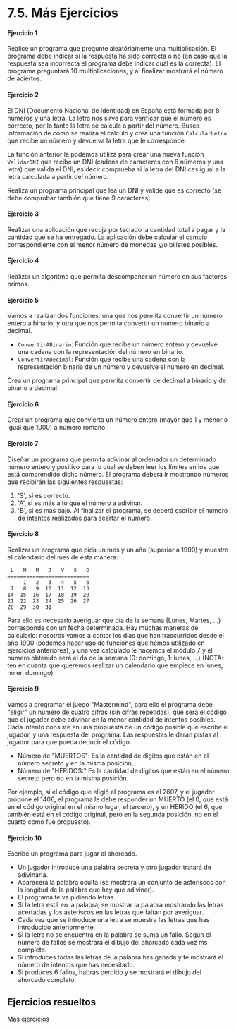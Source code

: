# 7.5. Más Ejercicios

#### Ejercicio 1

Realice un programa que pregunte aleatóriamente una multiplicación. El programa debe indicar si la respuesta ha sido correcta o no (en caso que la respuesta sea incorrecta el programa debe indicar cuál es la correcta). El programa preguntará 10 multiplicaciones, y al finalizar mostrará el número de aciertos.

#### Ejercicio 2

El DNI (Documento Nacional de Identidad) en España está formada por 8 números y una letra. La letra nos sirve para verificar que el número es correcto, por lo tanto la letra se calcula a partir del número. Busca información de cómo se realiza el calculo y crea una función `CalcularLetra` que recibe un número y devuelva la letra que le corresponde.

La función anterior la podemos utiliza para crear una nueva función `ValidarDNI` que recibe un DNI (cadena de caracteres con 8 números y una letra) que valida el DNI, es decir comprueba si la letra del DNI ces igual a la letra calculada a partir del número.

Realiza un programa principal que lea un DNI y valide que es correcto (se debe comprobar también que tiene 9 caracteres).

#### Ejercicio 3

Realizar una aplicación que recoja por teclado la cantidad total a pagar y la cantidad que se ha entregado. La aplicación debe calcular el cambio correspondiente con el menor número de monedas y/o billetes posibles.

#### Ejercicio 4

Realizar un algoritmo que permita descomponer un número en sus factores primos.

#### Ejercicio 5

Vamos a realizar dos funciones: una que nos permita convertir un número entero a binario, y otra que nos permita convertir un numero binario a decimal.

* `ConvertirABinario`: Función que recibe un número entero y devuelve una cadena con la representación del número en binario.
* `ConvertirADecimal`: Función que recibe una cadena con la representación binaria de un número y devuelve el número en decimal.

Crea un programa principal que permita convertir de decimal a binario y de binario a decimal.

#### Ejercicio 6

Crear un programa que convierta un número entero (mayor que 1 y menor o igual que 1000) a número romano.

#### Ejercicio 7

Diseñar un programa que permita adivinar al ordenador un determinado número entero y positivo para lo cual se deben leer los límites en los que está comprendido dicho número. El programa deberá ir mostrando números que recibirán las siguientes respuestas:

1. 'S', si es correcto.
2. 'A', si es más alto que el número a adivinar.
3. 'B', si es más bajo. Al finalizar el programa, se deberá escribir el número de intentos realizados para acertar el número.

#### Ejercicio 8

Realizar un programa que pida un mes y un año (superior a 1900) y muestre el calendario del mes de esta manera:

```
 L   M   M   J   V   S   D
==========================
     1   2   3   4   5   6
 7   8   9  10  11  12  13
14  15  16  17  18  19  20
21  22  23  24  25  26  27
28  29  30  31
```

Para ello es necesario averiguar que día de la semana (Lunes, Martes, ...) corresponde con un fecha determinada. Hay muchas maneras de calcularlo: nosotros vamos a contar los días que han trascurridos desde el año 1900 (podemos hacer uso de funciones que hemos utilizado en ejercicios anteriores), y una vez calculado le hacemos el módulo 7 y el número obtenido será el da de la semana (0: domingo, 1: lunes, ...) (NOTA: ten en cuanta que queremos realizar un calendario que empiece en lunes, no en domingo).

#### Ejercicio 9

Vamos a programar el juego "Mastermind", para ello el programa debe "eligir" un número de cuatro cifras (sin cifras repetidas), que será el código que el jugador debe adivinar en la menor cantidad de intentos posibles. Cada intento consiste en una propuesta de un código posible que escribe el jugador, y una respuesta del programa. Las respuestas le darán pistas al jugador para que pueda deducir el código.

* Número de "MUERTOS": Es la cantidad de dígitos que están en el número secreto y en la misma posición,
* Número de "HERIDOS:" Es la cantidad de dígitos que están en el número secreto pero no en la misma posición.

Por ejemplo, si el código que eligió el programa es el 2607, y el jugador propone el 1406, el programa le debe responder un MUERTO (el 0, que está en el código original en el mismo lugar, el tercero), y un HERIDO (el 6, que también está en el código original, pero en la segunda posición, no en el cuarto como fue propuesto).

#### Ejercicio 10

Escribe un programa para jugar al ahorcado.

* Un jugador introduce una palabra secreta y otro jugador tratará de adivinarla.
* Aparecerá la palabra oculta (se mostrará un conjunto de asteriscos con la longitud de la palabra que hay que adivinar).
* El programa te va pidiendo letras.
* Si la letra está en la palabra, se mostrar la palabra mostrando las letras acertadas y los asteriscos en las letras que faltan por averiguar.
* Cada vez que se introduce una letra se muestra las letras que has introducido anteriormente.
* Si la letra no se encuentra en la palabra se suma un fallo. Según el número de fallos se mostrará el dibujo del ahorcado cada vez ms completo.
* Si introduces todas las letras de la palabra has ganada y te mostrará el número de intentos que has necesitado.
* Si produces 6 fallos, habrás perdido y se mostrará el dibujo del ahorcado completo.

## Ejercicios resueltos

[Más ejercicios](../../ejercicios/mas\_ejercicios/)

